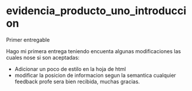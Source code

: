 # evidencia_producto_uno_introduccion
Primer entregable

Hago mi primera entrega teniendo encuenta algunas modificaciones las cuales nose si son aceptadas:
* Adicionar un poco de estilo en la hoja de html
* modificar la posicion de informacion segun la semantica
cualquier feedback profe sera bien recibida, muchas gracias.
